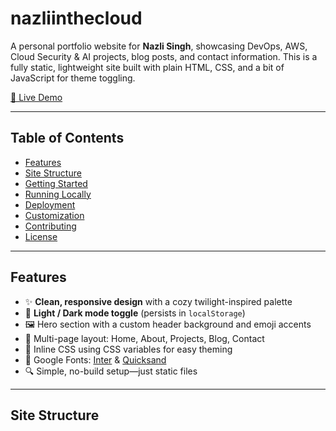 # nazliinthecloud

A personal portfolio website for **Nazli Singh**, showcasing DevOps, AWS, Cloud Security & AI projects, blog posts, and contact information. This is a fully static, lightweight site built with plain HTML, CSS, and a bit of JavaScript for theme toggling.

[🔗 Live Demo](https://nazliinthecloud.com)

---

## Table of Contents

- [Features](#features)  
- [Site Structure](#site-structure)  
- [Getting Started](#getting-started)  
- [Running Locally](#running-locally)  
- [Deployment](#deployment)  
- [Customization](#customization)  
- [Contributing](#contributing)  
- [License](#license)  

---

## Features

- ✨ **Clean, responsive design** with a cozy twilight-inspired palette  
- 🌙 **Light / Dark mode toggle** (persists in `localStorage`)  
- 🖼️ Hero section with a custom header background and emoji accents  
- 📄 Multi-page layout: Home, About, Projects, Blog, Contact  
- 🔧 Inline CSS using CSS variables for easy theming  
- 🔗 Google Fonts: [Inter](https://fonts.google.com/specimen/Inter) & [Quicksand](https://fonts.google.com/specimen/Quicksand)  
- 🔍 Simple, no-build setup—just static files  

---

## Site Structure

